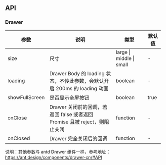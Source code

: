 ## API

### Drawer

| 参数           | 说明                                                                       | 类型                     | 默认值 |
| -------------- | -------------------------------------------------------------------------- | ------------------------ | ------ |
| size           | 尺寸                                                                       | large \| middle \| small | -      |
| loading        | Drawer Body 的 loading 状态，不传此参数，会默认开启 200ms 的 loading 动画  | boolean                  | -      |
| showFullScreen | 是否显示全屏按钮                                                           | boolean                  | true   |
| onClose        | Drawer 关闭前的回调，若返回 false 或者返回 Promise 且被 reject，则阻止关闭 | function                 | -      |
| onClosed       | Drawer 完全关闭后的回调                                                    | function                 | -      |

说明：其他参数与 antd Drawer 组件一样，参考地址：https://ant.design/components/drawer-cn/#API
